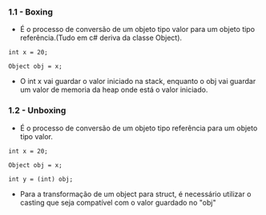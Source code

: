 ### 1.1 - Boxing
- É o processo de conversão de um objeto tipo valor para um objeto tipo referência.(Tudo em c# deriva da classe Object).
```
int x = 20;

Object obj = x; 
```
- O int x vai guardar o valor iniciado na stack, enquanto o obj vai guardar um valor de memoria da heap onde está o valor iniciado.

### 1.2 - Unboxing
- É o processo de conversão de um objeto tipo referência para um objeto tipo valor.
```
int x = 20;

Object obj = x; 

int y = (int) obj;
```
- Para a transformação de um object para struct, é necessário utilizar o casting que seja compatível com o valor guardado no "obj"